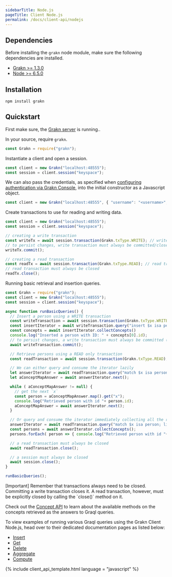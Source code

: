 ```yaml
---
sidebarTitle: Node.js
pageTitle: Client Node.js
permalink: /docs/client-api/nodejs
---
```


## Dependencies
Before installing the `grakn` node module, make sure the following dependencies are installed.

- [Grakn >= 1.3.0](https://github.com/graknlabs/grakn/releases)
- [Node >= 6.5.0](https://nodejs.org/en/download/)

## Installation
```
npm install grakn
```

## Quickstart
First make sure, the [Grakn server](/docs/running-grakn/install-and-run#start-the-grakn-server) is running..

In your source, require `grakn`.

<!-- ignore-test -->
```javascript
const Grakn = require("grakn");
```

Instantiate a client and open a session.

<!-- ignore-test -->
```javascript
const client = new Grakn("localhost:48555");
const session = client.session("keyspace");
```

We can also pass the credentials, as specified when [configuring authentication via Grakn Console](/docs/management/users), into the initial constructor as a Javascript object.

<!-- ignore-test -->
```javascript
const client = new Grakn("localhost:48555", { "username": "<username>", "password": "<password>" });
```

Create transactions to use for reading and writing data.

<!-- ignore-test -->
```javascript
const client = new Grakn("localhost:48555");
const session = client.session("keyspace");

// creating a write transaction
const writeTx = await session.transaction(Grakn.txType.WRITE); // write transaction is open
// to persist changes, write transaction must always be committed/closed
writeTx.commit();

// creating a read transaction
const readTx = await session.transaction(Grakn.txType.READ); // read transaction is open
// read transaction must always be closed
readTx.close();
```

Running basic retrieval and insertion queries.

<!-- ignore-test -->
```javascript
const Grakn = require("grakn");
const client = new Grakn("localhost:48555");
const session = client.session("keyspace");

async function runBasicQueries() {
  // Insert a person using a WRITE transaction
  const writeTransaction = await session.transaction(Grakn.txType.WRITE);
  const insertIterator = await writeTransaction.query("insert $x isa person;");
  const concepts = await insertIterator.collectConcepts()
  console.log("Inserted a person with ID: " + concepts[0].id);
  // to persist changes, a write transaction must always be committed (closed)
  await writeTransaction.commit();

  // Retrieve persons using a READ only transaction
  const readTransaction = await session.transaction(Grakn.txType.READ);

  // We can either query and consume the iterator lazily
  let answerIterator = await readTransaction.query("match $x isa person; limit 10; get;");
  let aConceptMapAnswer = await answerIterator.next();

  while ( aConceptMapAnswer != null) {
    // get the next `x`
    const person = aConceptMapAnswer.map().get("x");
    console.log("Retrieved person with id "+ person.id);
    aConceptMapAnswer = await answerIterator.next();
  }

  // Or query and consume the iterator immediately collecting all the results
  answerIterator = await readTransaction.query("match $x isa person; limit 10; get;");
  const persons = await answerIterator.collectConcepts();
  persons.forEach( person => { console.log("Retrieved person with id "+ person.id) });

  // a read transaction must always be closed
  await readTransaction.close();

  // a session must always be closed
  await session.close();
}

runBasicQueries();
```

<div class="note">
[Important]
Remember that transactions always need to be closed. Committing a write transaction closes it. A read transaction, however, must be explicitly closed by calling the `close()` method on it.
</div>

Check out the [Concept API](/docs/concept-api/overview) to learn about the available methods on the concepts retrieved as the answers to Graql queries.

To view examples of running various Graql queries using the Grakn Client Node.js, head over to their dedicated documentation pages as listed below:
- [Insert](/docs/query/insert-query)
- [Get](/docs/query/get-query)
- [Delete](/docs/query/delete-query)
- [Aggregate](/docs/query/aggregate-query)
- [Compute](/docs/query/compute-query)

{% include client_api_template.html language = "javascript" %}
